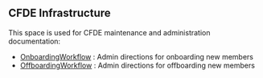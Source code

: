 ## CFDE Infrastructure

This space is used for CFDE maintenance and administration documentation:

+ [OnboardingWorkflow](https://github.com/nih-cfde/organization/blob/master/infrastructure/OffboardingWorkflow.md) : Admin directions for onboarding new members
+ [OffboardingWorkflow](https://github.com/nih-cfde/organization/blob/master/infrastructure/OnboardingWorkflow.md) : Admin directions for offboarding new members

